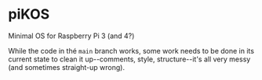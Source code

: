 # piKOS
Minimal OS for Raspberry Pi 3 (and 4?)

While the code in thé `main` branch works, some work needs to be done
in its current state to clean it up--comments, style, structure--it's
all very messy (and sometimes straight-up wrong).
